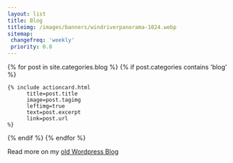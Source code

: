 ```yaml
---
layout: list
title: Blog
titleimg: /images/banners/windriverpanorama-1024.webp
sitemap:
 changefreq: 'weekly'
 priority: 0.8
---
```


{% for post in site.categories.blog %}
  {% if post.categories contains 'blog' %}
   
    {% include actioncard.html 
          title=post.title
          image=post.tagimg
          leftimg=true
          text=post.excerpt
          link=post.url
    %}
   
  {% endif %}
{% endfor %}
 
  <div class="container infocard">
    <div class="text-center fst-italic">Read more on my 
      <a href="https://eloiserobbins.wordpress.com" title="WordPress" class="text-decoration-none">
              old Wordpress Blog</a>
    </div>
  </div>
 
